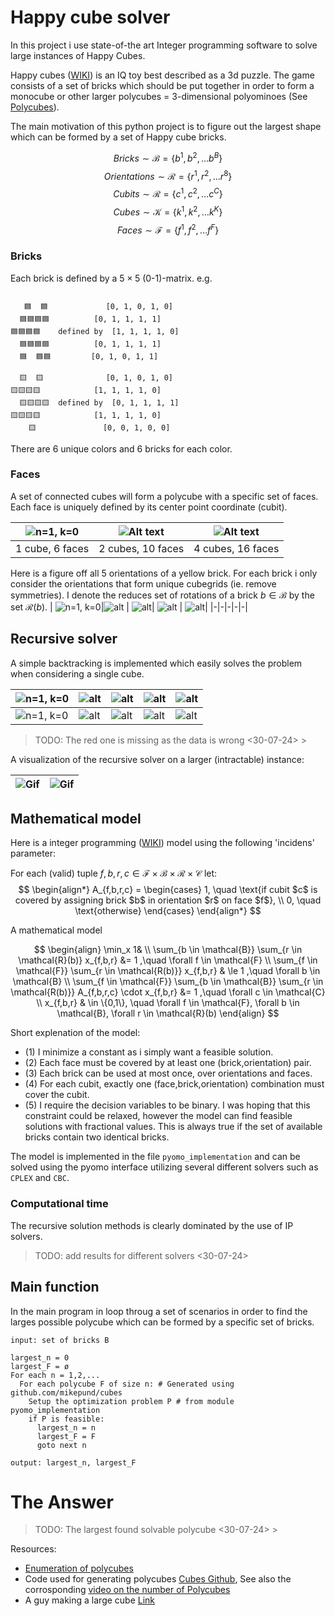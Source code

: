 # Happy cube solver

In this project i use state-of-the art Integer programming software to solve large instances of Happy Cubes.

Happy cubes ([WIKI](https://en.wikipedia.org/wiki/Happy_Cube)) is an IQ toy best described as a 3d puzzle. The game consists of a set of bricks which should be put together in order to form a monocube or other larger polycubes = 3-dimensional polyominoes (See [Polycubes](http://kevingong.com/Polyominoes/Enumeration.html)).

The main motivation of this python project is to figure out the largest shape which can be formed by a set of Happy cube bricks.


$$ Bricks \sim \mathcal{B} = \{b^1, b^2, \ldots b^B\} $$
$$ Orientations \sim \mathcal{R} = \{r^1, r^2, \ldots r^8\} $$
$$ Cubits \sim \mathcal{R} = \{c^1, c^2, \ldots c^C\} $$
$$ Cubes \sim \mathcal{K} = \{k^1, k^2, \ldots k^K\} $$
$$ Faces \sim \mathcal{F} = \{f^1, f^2, \ldots f^F\} $$


### Bricks
Each brick is defined by a $5\times 5$ (0-1)-matrix.
e.g.


```console

   🟦  🟦  			[0, 1, 0, 1, 0]
  🟦🟦🟦🟦			[0, 1, 1, 1, 1]
🟦🟦🟦🟦  	defined by	[1, 1, 1, 1, 0]
  🟦🟦🟦🟦			[0, 1, 1, 1, 1]
  🟦  🟦🟦			[0, 1, 0, 1, 1]

  🟨  🟨  			[0, 1, 0, 1, 0]
🟨🟨🟨🟨  			[1, 1, 1, 1, 0]
  🟨🟨🟨🟨	defined by	[0, 1, 1, 1, 1]
🟨🟨🟨🟨  			[1, 1, 1, 1, 0]
    🟨    			[0, 0, 1, 0, 0]               
```

There are $6$ unique colors and $6$ bricks for each color.
 
### Faces

A set of connected cubes will form a polycube with a specific set of faces. Each face is uniquely defined by its center point coordinate (cubit). 

| ![n=1, k=0](figures/faces_1_0.png)|![Alt text](figures/faces_2_0.png) | ![Alt text](figures/faces_4_7.png)|
|-|-|-|
|$1$ cube, 6 faces | $2$ cubes, $10$ faces | $4$ cubes, $16$ faces |


Here is a figure off all $5$ orientations of a yellow brick. For each brick i only consider the orientations that form unique cubegrids (ie. remove symmetries). I denote the reduces set of rotations of a brick $b \in \mathcal{B}$ by the set $\mathcal{R}(b)$.
| ![n=1, k=0](figures/orientation_0.png)|![alt](figures/orientation_1.png) | ![alt](figures/orientation_2.png)| ![alt](figures/orientation_3.png) | ![alt](figures/orientation_4.png)|
|-|-|-|-|-|



## Recursive solver

A simple backtracking is implemented which easily solves the problem when considering a single cube. 


| ![n=1, k=0](figures/monocube_0.png)|![alt](figures/monocube_2.png) | ![alt](figures/monocube_3.png)| ![alt](figures/monocube_4.png) | ![alt](figures/monocube_5.png)|
|-|-|-|-|-|
| ![n=1, k=0](figures/monocube_0.gif)|![alt](figures/monocube_2.gif) | ![alt](figures/monocube_3.gif)| ![alt](figures/monocube_4.gif) | ![alt](figures/monocube_5.gif)|


> TODO: The red one is missing as the data is wrong <30-07-24> >

A visualization of the recursive solver on a larger (intractable) instance:


|![Gif](figures/large_2_0.gif) |  ![Gif](figures/large_4_7.gif) |
|-|-|


## Mathematical model

Here is a integer programming ([WIKI](https://en.wikipedia.org/wiki/Integer_programming)) model using the following 'incidens' parameter:

For each (valid) tuple $f,b,r,c \in \mathcal{F} \times \mathcal{B} \times \mathcal{R} \times \mathcal{C}$ let:
$$
\begin{align*}
A_{f,b,r,c} =
\begin{cases}
1, \quad \text{if cubit $c$ is covered by assigning brick $b$ in orientation $r$ on face $f$},
\\
0, \quad \text{otherwise}
\end{cases}
\end{align*}
$$


A mathematical model

$$
\begin{align}
	\min_x 1& \\
	\sum_{b \in \mathcal{B}}
	\sum_{r \in \mathcal{R}(b)}
	x_{f,b,r} &= 1
  ,\quad \forall f \in \mathcal{F} \\
	\sum_{f \in \mathcal{F}}
	\sum_{r \in \mathcal{R(b)}} 
	x_{f,b,r} & \le 1
  ,\quad \forall b \in \mathcal{B} \\
	\sum_{f \in \mathcal{F}}
	\sum_{b \in \mathcal{B}}
	\sum_{r \in \mathcal{R(b)}} 
	A_{f,b,r,c} \cdot x_{f,b,r} &= 1
  ,\quad \forall c \in \mathcal{C} \\
	x_{f,b,r} & \in  \{0,1\}, \quad \forall f \in \mathcal{F}, \forall b \in \mathcal{B}, \forall r \in \mathcal{R}(b)
\end{align}
$$


Short explenation of the model:
- (1) I minimize a constant as i simply want a feasible solution.
- (2) Each face must be covered by at least one (brick,orientation) pair.
- (3) Each brick can be used at most once, over orientations and faces.
- (4) For each cubit, exactly one (face,brick,orientation) combination must cover the cubit.
- (5) I require the decision variables to be binary. I was hoping that this constraint could be relaxed, however the model can find feasible solutions with fractional values. This is always true if the set of available bricks contain two identical bricks.


The model is implemented in the file `pyomo_implementation` and can be solved using the pyomo interface utilizing several different solvers such as `CPLEX` and `CBC`.

### Computational time

The recursive solution methods is clearly dominated by the use of IP solvers.

> TODO:  add results for different solvers <30-07-24>

## Main function

In the main program in loop throug a set of scenarios in order to find the larges possible polycube which can be formed by a specific set of bricks.

```console
input: set of bricks B

largest_n = 0
largest_F = ø
For each n = 1,2,...
  For each polycube F of size n: # Generated using github.com/mikepund/cubes 
    Setup the optimization problem P # from module pyomo_implementation
    if P is feasible:
      largest_n = n
      largest_F = F 
      goto next n

output: largest_n, largest_F

```


# The Answer

> TODO: The largest found solvable polycube <30-07-24> >


Resources:
* [Enumeration of polycubes](http://kevingong.com/Polyominoes/Enumeration.html)
* Code used for generating polycubes [Cubes Github](https://github.com/mikepound/cubes), See also the corrosponding [video on the number of Polycubes](https://www.youtube.com/watch?v=ojNDm8qKr9A)
* A guy making a large cube [Link](http://www.toinedegreef.nl/happy/)

